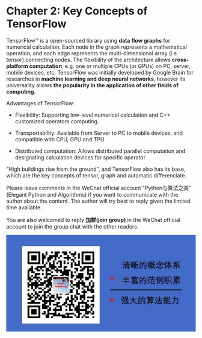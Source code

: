# Chapter 2: Key Concepts of TensorFlow

TensorFlow™ is a open-sourced library using **data flow graphs** for numerical calculation. Each node in the graph represents a mathematical operation, and each edge represents the multi-dimensional array (i.e. tensor) connecting nodes. The flexibility of the architecture allows **cross-platform computation**, e.g. one or multiple CPUs (or GPUs) on PC, server, mobile devices, etc. TensorFlow was initially developed by Google Brain for researches in **machine learning and deep neural networks**, however its universality allows **the popularity in the application of other fields of computing**.


Advantages of TensorFlow:

* Flexibility: Supporting low-level numerical calculation and C++ customized operators.computing.

* Transportability: Available from Server to PC to mobile devices, and compatible with CPU, GPU and TPU

* Distributed computation: Allows distributed parallel computation and designating calculation devices for specific operator


"High buildings rise from the ground", and TensorFlow also has its base, which are the key concepts of tensor, graph and automatic differenciate.


Please leave comments in the WeChat official account "Python与算法之美" (Elegant Python and Algorithms) if you want to communicate with the author about the content. The author will try best to reply given the limited time available.

You are also welcomed to reply **加群(join group)** in the WeChat official account to join the group chat with the other readers.

![image.png](../data/Python与算法之美logo.jpg)
